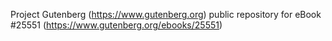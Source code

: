 Project Gutenberg (https://www.gutenberg.org) public repository for eBook #25551 (https://www.gutenberg.org/ebooks/25551)
